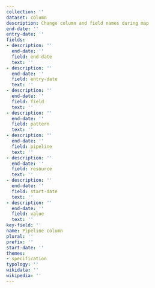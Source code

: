 ```yaml
---
collection: ''
dataset: column
description: Change column and field names during map
end-date: ''
entry-date: ''
fields:
- description: ''
  end-date: ''
  field: end-date
  text: ''
- description: ''
  end-date: ''
  field: entry-date
  text: ''
- description: ''
  end-date: ''
  field: field
  text: ''
- description: ''
  end-date: ''
  field: pattern
  text: ''
- description: ''
  end-date: ''
  field: pipeline
  text: ''
- description: ''
  end-date: ''
  field: resource
  text: ''
- description: ''
  end-date: ''
  field: start-date
  text: ''
- description: ''
  end-date: ''
  field: value
  text: ''
key-field: ''
name: Pipeline column
plural: ''
prefix: ''
start-date: ''
themes:
- specification
typology: ''
wikidata: ''
wikipedia: ''
---
```

